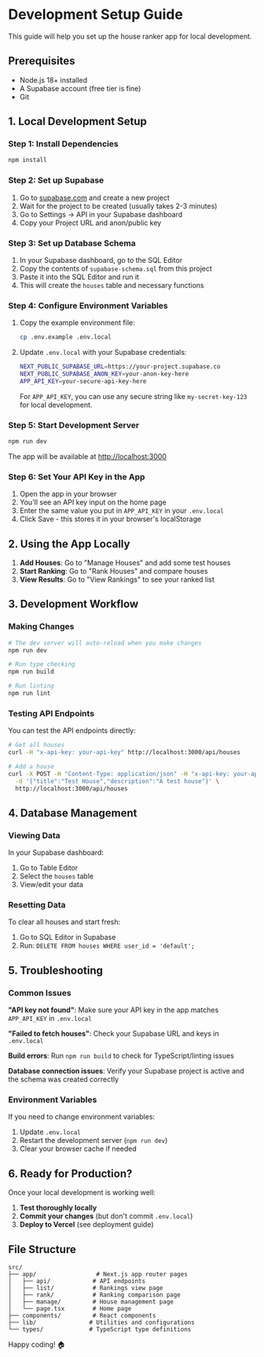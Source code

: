 # Development Setup Guide

This guide will help you set up the house ranker app for local development.

## Prerequisites

- Node.js 18+ installed
- A Supabase account (free tier is fine)
- Git

## 1. Local Development Setup

### Step 1: Install Dependencies

```bash
npm install
```

### Step 2: Set up Supabase

1. Go to [supabase.com](https://supabase.com) and create a new project
2. Wait for the project to be created (usually takes 2-3 minutes)
3. Go to Settings → API in your Supabase dashboard
4. Copy your Project URL and anon/public key

### Step 3: Set up Database Schema

1. In your Supabase dashboard, go to the SQL Editor
2. Copy the contents of `supabase-schema.sql` from this project
3. Paste it into the SQL Editor and run it
4. This will create the `houses` table and necessary functions

### Step 4: Configure Environment Variables

1. Copy the example environment file:
   ```bash
   cp .env.example .env.local
   ```

2. Update `.env.local` with your Supabase credentials:
   ```bash
   NEXT_PUBLIC_SUPABASE_URL=https://your-project.supabase.co
   NEXT_PUBLIC_SUPABASE_ANON_KEY=your-anon-key-here
   APP_API_KEY=your-secure-api-key-here
   ```

   For `APP_API_KEY`, you can use any secure string like `my-secret-key-123` for local development.

### Step 5: Start Development Server

```bash
npm run dev
```

The app will be available at [http://localhost:3000](http://localhost:3000)

### Step 6: Set Your API Key in the App

1. Open the app in your browser
2. You'll see an API key input on the home page
3. Enter the same value you put in `APP_API_KEY` in your `.env.local`
4. Click Save - this stores it in your browser's localStorage

## 2. Using the App Locally

1. **Add Houses**: Go to "Manage Houses" and add some test houses
2. **Start Ranking**: Go to "Rank Houses" and compare houses
3. **View Results**: Go to "View Rankings" to see your ranked list

## 3. Development Workflow

### Making Changes

```bash
# The dev server will auto-reload when you make changes
npm run dev

# Run type checking
npm run build

# Run linting
npm run lint
```

### Testing API Endpoints

You can test the API endpoints directly:

```bash
# Get all houses
curl -H "x-api-key: your-api-key" http://localhost:3000/api/houses

# Add a house
curl -X POST -H "Content-Type: application/json" -H "x-api-key: your-api-key" \
  -d '{"title":"Test House","description":"A test house"}' \
  http://localhost:3000/api/houses
```

## 4. Database Management

### Viewing Data

In your Supabase dashboard:
1. Go to Table Editor
2. Select the `houses` table
3. View/edit your data

### Resetting Data

To clear all houses and start fresh:
1. Go to SQL Editor in Supabase
2. Run: `DELETE FROM houses WHERE user_id = 'default';`

## 5. Troubleshooting

### Common Issues

**"API key not found"**: Make sure your API key in the app matches `APP_API_KEY` in `.env.local`

**"Failed to fetch houses"**: Check your Supabase URL and keys in `.env.local`

**Build errors**: Run `npm run build` to check for TypeScript/linting issues

**Database connection issues**: Verify your Supabase project is active and the schema was created correctly

### Environment Variables

If you need to change environment variables:
1. Update `.env.local`
2. Restart the development server (`npm run dev`)
3. Clear your browser cache if needed

## 6. Ready for Production?

Once your local development is working well:

1. **Test thoroughly locally**
2. **Commit your changes** (but don't commit `.env.local`)
3. **Deploy to Vercel** (see deployment guide)

## File Structure

```
src/
├── app/                 # Next.js app router pages
│   ├── api/            # API endpoints
│   ├── list/           # Rankings view page
│   ├── rank/           # Ranking comparison page
│   ├── manage/         # House management page
│   └── page.tsx        # Home page
├── components/         # React components
├── lib/               # Utilities and configurations
└── types/             # TypeScript type definitions
```

Happy coding! 🏠